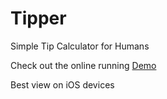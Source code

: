 Tipper
======

Simple Tip Calculator for Humans 

Check out the online running [Demo]

Best view on iOS devices

[Demo]: http://rexren.com/apps/tipper